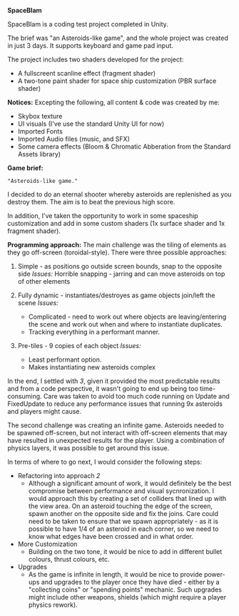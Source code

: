 **SpaceBlam**

SpaceBlam is a coding test project completed in Unity.

The brief was "an Asteroids-like game", and the whole project was created in just 3 days.
It supports keyboard and game pad input.

The project includes two shaders developed for the project:
 - A fullscreent scanline effect (fragment shader)
 - A two-tone paint shader for space ship customization (PBR surface shader)

**Notices:**
Excepting the following, all content & code was created by me:
- Skybox texture
- UI visuals (I've use the standard Unity UI for now)
- Imported Fonts
- Imported Audio files (music, and SFX)
- Some camera effects (Bloom & Chromatic Abberation from the Standard Assets library)

**Game brief:**

    "Asteroids-like game."
    
I decided to do an eternal shooter whereby asteroids are replenished as you destroy them. 
The aim is to beat the previous high score.
	
In addition, I've taken the opportunity to work in some spaceship customization
and add in some custom shaders (1x surface shader and 1x fragment shader).
	
**Programming approach:**
The main challenge was the tiling of elements as they go off-screen (toroidal-style).
There were three possible approaches:
1) Simple - as positions go outside screen bounds, snap to the opposite side
	*Issues:*
	Horrible snapping - jarring and can move asteroids on top of other elements
2) Fully dynamic - instantiates/destroyes as game objects join/left the scene
	*Issues:*
	- Complicated - need to work out where objects are leaving/entering the scene
    and work out when and where to instantiate duplicates.
    - Tracking everything in a performant manner.

3) Pre-tiles - 9 copies of each object
*Issues:*
    - Least performant option.
    - Makes instantiating new asteroids complex

In the end, I settled with *3*, given it provided the most predictable results and from a code
perspective, it wasn't going to end up being too time-consuming.
Care was taken to avoid too much code running on Update and FixedUpdate to reduce any performance
issues that running 9x asteroids and players might cause.
	
The second challenge was creating an infinite game. Asteroids needed to be spawned 
off-screen, but not interact with off-screen elements that may have resulted in unexpected 
results for the player. Using a combination of physics layers, it was possible to get around this
issue.

In terms of where to go next, I would consider the following steps:
- Refactoring into approach *2*
    - Although a significant amount of work, it would definitely be the best
		compromise between performance and visual sycnronization. I would approach
		this by creating a set of colliders that lined up with the view area. On an
		asteroid touching the edge of the screen, spawn another on the opposite side
		and fix the joins.
		Care could need to be taken to ensure that we spawn appropriately - as it is possible
		to have 1/4 of an asteroid in each corner, so we need to know what edges have been crossed
		and in what order.
- More Customization
    - Building on the two tone, it would be nice to add in different bullet colours, thrust
		colours, etc.
- Upgrades
    - As the game is infinite in length, it would be nice to provide power-ups and upgrades to the player
		once they have died - either by a "collecting coins" or "spending points" mechanic. Such upgrades
		might include other weapons, shields (which might require a player physics rework).
